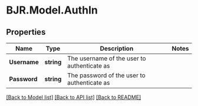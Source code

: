 # BJR.Model.AuthIn
## Properties

Name | Type | Description | Notes
------------ | ------------- | ------------- | -------------
**Username** | **string** | The username of the user to authenticate as | 
**Password** | **string** | The password of the user to authenticate as | 

[[Back to Model list]](../README.md#documentation-for-models) [[Back to API list]](../README.md#documentation-for-api-endpoints) [[Back to README]](../README.md)

